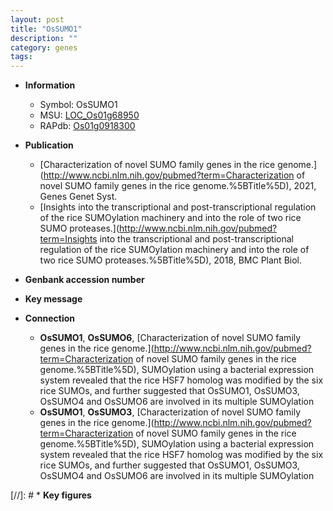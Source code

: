 ```yaml
---
layout: post
title: "OsSUMO1"
description: ""
category: genes
tags: 
---
```


* **Information**  
    + Symbol: OsSUMO1  
    + MSU: [LOC_Os01g68950](http://rice.uga.edu/cgi-bin/ORF_infopage.cgi?orf=LOC_Os01g68950)  
    + RAPdb: [Os01g0918300](https://rapdb.dna.affrc.go.jp/locus/?name=Os01g0918300)  

* **Publication**  
    + [Characterization of novel SUMO family genes in the rice genome.](http://www.ncbi.nlm.nih.gov/pubmed?term=Characterization of novel SUMO family genes in the rice genome.%5BTitle%5D), 2021, Genes Genet Syst.
    + [Insights into the transcriptional and post-transcriptional regulation of the rice SUMOylation machinery and into the role of two rice SUMO proteases.](http://www.ncbi.nlm.nih.gov/pubmed?term=Insights into the transcriptional and post-transcriptional regulation of the rice SUMOylation machinery and into the role of two rice SUMO proteases.%5BTitle%5D), 2018, BMC Plant Biol.

* **Genbank accession number**  

* **Key message**  

* **Connection**  
    + __OsSUMO1__, __OsSUMO6__, [Characterization of novel SUMO family genes in the rice genome.](http://www.ncbi.nlm.nih.gov/pubmed?term=Characterization of novel SUMO family genes in the rice genome.%5BTitle%5D),  SUMOylation using a bacterial expression system revealed that the rice HSF7 homolog was modified by the six rice SUMOs, and further suggested that OsSUMO1, OsSUMO3, OsSUMO4 and OsSUMO6 are involved in its multiple SUMOylation
    + __OsSUMO1__, __OsSUMO3__, [Characterization of novel SUMO family genes in the rice genome.](http://www.ncbi.nlm.nih.gov/pubmed?term=Characterization of novel SUMO family genes in the rice genome.%5BTitle%5D),  SUMOylation using a bacterial expression system revealed that the rice HSF7 homolog was modified by the six rice SUMOs, and further suggested that OsSUMO1, OsSUMO3, OsSUMO4 and OsSUMO6 are involved in its multiple SUMOylation

[//]: # * **Key figures**  


